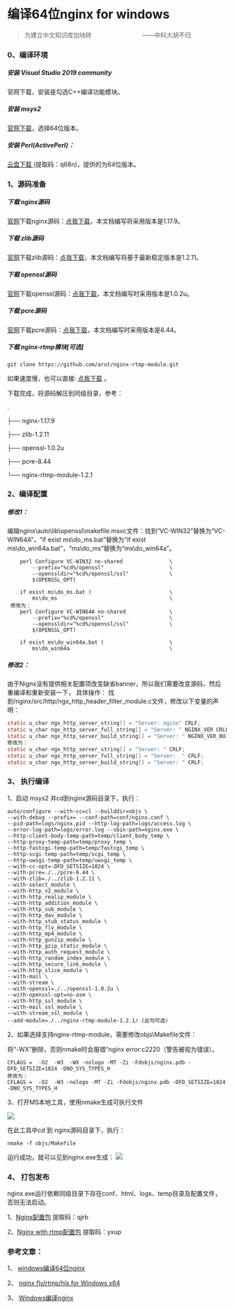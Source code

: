 # 编译64位nginx for windows

>为建立中文知识库加块砖
　　　　　　　　——中科大胡不归

### 0、编译环境
##### 安装 Visual Studio 2019 community
官网下载，安装是勾选C++编译功能模块。

##### 安装 msys2
[官网下载](https://www.msys2.org/)，选择64位版本。

##### 安装 Perl(ActivePerl)：
[云盘下载 ](https://pan.baidu.com/s/1cdcPlt2tK9nuGFdcTQ9luQ) (提取码：q68n)，提供的为64位版本。

### 1、源码准备
##### 下载 nginx源码
[官网](http://nginx.org/en/download.html)下载nginx源码：[点我下载](http://hg.nginx.org/nginx/archive/5e8d52bca714.zip)，本文档编写将采用版本是1.17.9。

##### 下载 zlib源码
[官网](http://www.zlib.net/)下载zlib源码：[点我下载](http://www.zlib.net/zlib-1.2.11.tar.gz)，本文档编写将基于最新稳定版本是1.2.11。

##### 下载 openssl源码
[官网](https://www.openssl.org/source/)下载openssl源码：[点我下载](https://www.openssl.org/source/old/1.0.2/openssl-1.0.2u.tar.gz)，本文档编写时采用版本是1.0.2u。

##### 下载 pcre源码
[官网](http://www.pcre.org/)下载pcre源码：[点我下载](ftp://ftp.pcre.org/pub/pcre/pcre-8.44.zip)，本文档编写时采用版本是8.44。

##### 下载 nginx-rtmp模块[可选]
```shell
git clone https://github.com/arut/nginx-rtmp-module.git
```
如果速度慢，也可以直接: [点我下载](https://codeload.github.com/arut/nginx-rtmp-module/zip/v1.2.1) 。

下载完成，将源码解压到同级目录，参考：

.

├── nginx-1.17.9

├── zlib-1.2.11

├── openssl-1.0.2u

├── pcre-8.44

└── nginx-rtmp-module-1.2.1

### 2、编译配置

##### 修改1：
编辑nginx\auto\lib\openssl\makefile.msvc文件：找到“VC-WIN32”替换为“VC-WIN64A”，“if exist ms\do_ms.bat”替换为“if exist ms\do_win64a.bat”，“ms\do_ms”替换为“ms\do_win64a”。

```text
	perl Configure VC-WIN32 no-shared				\
		--prefix="%cd%/openssl" 				    \
		--openssldir="%cd%/openssl/ssl" 			\
		$(OPENSSL_OPT)

	if exist ms\do_ms.bat (						    \
		ms\do_ms					                \
 修改为：
	perl Configure VC-WIN64A no-shared				\
		--prefix="%cd%/openssl" 				    \
		--openssldir="%cd%/openssl/ssl" 			\
		$(OPENSSL_OPT)

	if exist ms\do_win64a.bat (					    \
		ms\do_win64a						        \
```

##### 修改2：
由于Nignx没有提供相关配置项改变缺省banner，所以我们需要改变源码，然后重编译和重新安装一下， 具体操作：
找到/nginx/src/http/ngx_http_header_filter_module.c文件，修改以下变量的声明：
```c
static u_char ngx_http_server_string[] = "Server: nginx" CRLF;
static u_char ngx_http_server_full_string[] = "Server: " NGINX_VER CRLF;
static u_char ngx_http_server_build_string[] = "Server: " NGINX_VER_BUILD CRLF;      
修改为：
static u_char ngx_http_server_string[] = "Server: " CRLF;
static u_char ngx_http_server_full_string[] = "Server:  " CRLF;
static u_char ngx_http_server_build_string[] = "Server: " CRLF;
```

### 3、 执行编译
1、启动 msys2 并cd到nginx源码目录下，执行：
```shell
auto/configure --with-cc=cl --builddir=objs \
--with-debug --prefix= --conf-path=conf/nginx.conf \
--pid-path=logs/nginx.pid --http-log-path=logs/access.log \
--error-log-path=logs/error.log --sbin-path=nginx.exe \
--http-client-body-temp-path=temp/client_body_temp \
--http-proxy-temp-path=temp/proxy_temp \
--http-fastcgi-temp-path=temp/fastcgi_temp \
--http-scgi-temp-path=temp/scgi_temp \
--http-uwsgi-temp-path=temp/uwsgi_temp \
--with-cc-opt=-DFD_SETSIZE=1024 \
--with-pcre=./../pcre-8.44 \
--with-zlib=./../zlib-1.2.11 \
--with-select_module \
--with-http_v2_module \
--with-http_realip_module \
--with-http_addition_module \
--with-http_sub_module \
--with-http_dav_module \
--with-http_stub_status_module \
--with-http_flv_module \
--with-http_mp4_module \
--with-http_gunzip_module \
--with-http_gzip_static_module \
--with-http_auth_request_module \
--with-http_random_index_module \
--with-http_secure_link_module \
--with-http_slice_module \
--with-mail \
--with-stream \
--with-openssl=./../openssl-1.0.2u \
--with-openssl-opt=no-asm \
--with-http_ssl_module \
--with-mail_ssl_module \
--with-stream_ssl_module \
--add-module=./../nginx-rtmp-module-1.2.1/ (此句可选)
```

2、如果选择支持nginx-rtmp-module，需要修改objs\Makefile文件：

将“-WX”删除，否则nmake时会报错“nginx error:c2220（警告被视为错误）。
```shell
CFLAGS =  -O2  -W3  -WX -nologo -MT -Zi -Fdobjs/nginx.pdb -DFD_SETSIZE=1024 -DNO_SYS_TYPES_H
修改为：
CFLAGS =  -O2  -W3 -nologo -MT -Zi -Fdobjs/nginx.pdb -DFD_SETSIZE=1024 -DNO_SYS_TYPES_H
```

3、打开MS本地工具，使用nmake生成可执行文件

![](https://upload-images.jianshu.io/upload_images/9258027-df10be27dfa305b8.png?imageMogr2/auto-orient/strip%7CimageView2/2/w/1240)

 在此工具中cd 到 nginx源码目录下，执行：
```shell
nmake -f objs/Makefile
```
运行成功，就可以见到nginx.exe生成：
![](https://upload-images.jianshu.io/upload_images/9258027-f3c9069a0fb68afd.png?imageMogr2/auto-orient/strip%7CimageView2/2/w/1240)

### 4、 打包发布
nginx.exe运行依赖同级目录下存在conf、html、logs、temp目录及配置文件，否则无法启动。

1、[Nginx配置包](https://pan.baidu.com/s/12K3PTZTDTi75fRAoY6ggPA) 提取码：qjrb

2、[Nginx with rtmp配置包](https://pan.baidu.com/s/1dEHrIaCmCbryz6noS6HP5w) 提取码：yxup

### 参考文章：
1、 [windows编译64位nginx](https://blog.csdn.net/u010505059/article/details/92661913)

2、 [nginx flv/rtmp/hls for Windows x64](https://www.jianshu.com/p/a429c87c1b04)

3、 [Windows编译nginx](https://www.cnblogs.com/iamyuxing/p/10883626.html)

